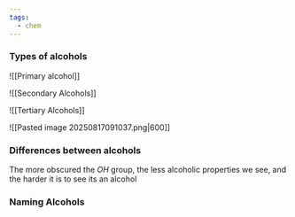 ```yaml
---
tags:
  - chem
---
```

### Types of alcohols
![[Primary alcohol]]

![[Secondary Alcohols]]

![[Tertiary Alcohols]]


![[Pasted image 20250817091037.png|600]]

### Differences between alcohols
The more obscured the $OH$ group, the less alcoholic properties we see, and the harder it is to see its an alcohol

### Naming Alcohols
